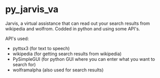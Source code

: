 # py_jarvis_va
Jarvis, a virtual assistance that can read out your search results from wikipedia and wolfrom. Codded in python and using some API's.

API's used:
- pyttsx3 (for text to speech)
- wikipedia (for getting search results from wikipedia)
- PySimpleGUI (for python GUI where you can enter what you want to search for)
- wolframalpha (also used for search results)
